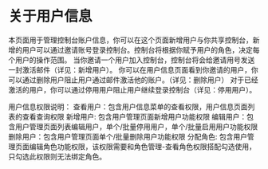 # 关于用户信息
本页面用于管理控制台账户信息，你可以在这个页面新增用户与你共享控制台，新增的用户可以通过邀请账号登录控制台。控制台将根据你赋予用户的角色，决定每个用户的操作范围。
当你邀请一个用户加入控制台，控制台将会给邀请用号发送一封激活邮件（详见：新增用户）。
你可以在用户信息页面看到你邀请的用户，你可以通过删除用户阻止用户通过邮件激活他的账户。（详见：删除用户）
对于已经激活的用户，你可以通过停用用户阻止用户继续登录控制台（详见：停用用户）。



用户信息权限说明：
查看用户：包含用户信息菜单的查看权限，用户信息页面列表的查看查询权限
新增用户:  包含用户管理页面新增用户功能权限
编辑用户：包含用户管理页面列表编辑用户，单个/批量停用用户，单个/批量启用用户功能权限
删除用户：包含用户管理页面单个/批量删除用户功能权限
分配角色:  包含用户管理页面编辑角色功能权限，该权限需要和角色管理-查看角色权限搭配勾选使用，只勾选此权限则无法绑定角色。
